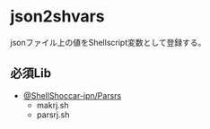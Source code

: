 # json2shvars
jsonファイル上の値をShellscript変数として登録する。

## 必須Lib

- [@ShellShoccar-jpn/Parsrs](https://github.com/ShellShoccar-jpn/Parsrs)
  - makrj.sh
  - parsrj.sh


